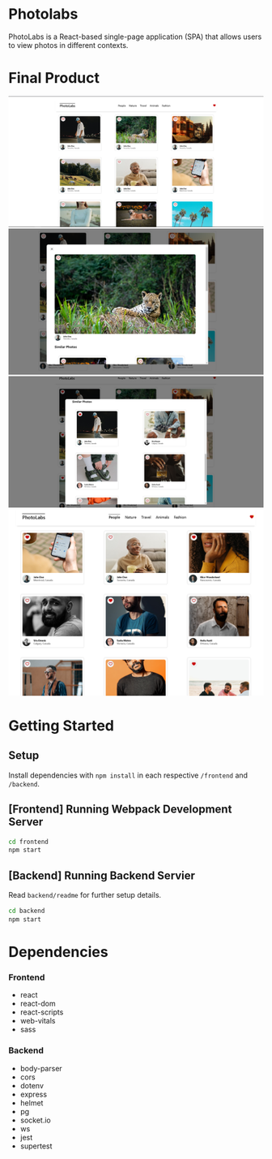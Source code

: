 # Photolabs
PhotoLabs is a React-based single-page application (SPA) that allows users to view photos in different contexts.

# Final Product
![Homepage](</frontend/docs/home_page.png>)
![Modal View](</frontend/docs/modal_view.png>)
![Similar Photo](</frontend/docs/similar_photo_view.png>)
![People Category](</frontend/docs/people_topic.png>)
# Getting Started
## Setup

Install dependencies with `npm install` in each respective `/frontend` and `/backend`.

## [Frontend] Running Webpack Development Server

```sh
cd frontend
npm start
```

## [Backend] Running Backend Servier

Read `backend/readme` for further setup details.

```sh
cd backend
npm start
```
# Dependencies
### Frontend
- react
- react-dom
- react-scripts
- web-vitals
- sass

### Backend
- body-parser
- cors
- dotenv
- express
- helmet
- pg
- socket.io
- ws
- jest
- supertest
